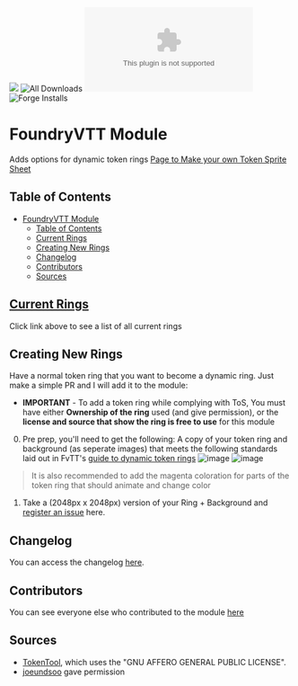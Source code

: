 ![](https://img.shields.io/badge/Foundry-v12-informational)
![All Downloads](https://img.shields.io/github/downloads/ChasarooniZ/More-Dynamic-Token-Rings/total?color=5e0000&label=All%20Downloads)
![Latest Release Download Count](https://img.shields.io/github/downloads/ChasarooniZ/More-Dynamic-Token-Rings/latest/module.zip)
![Forge Installs](https://img.shields.io/badge/dynamic/json?label=Forge%20Installs&query=package.installs&suffix=%25&url=https%3A%2F%2Fforge-vtt.com%2Fapi%2Fbazaar%2Fpackage%2Fmore-dynamic-token-rings&colorB=4aa94a)
<!--- Downloads @ Latest Badge -->
<!--- replace <user>/<repo> with your username/repository -->

<!--- Forge Bazaar Install % Badge -->
<!--- replace <your-module-name> with the `name` in your manifest -->

# FoundryVTT Module
Adds options for dynamic token rings
[Page to Make your own Token Sprite Sheet](https://chasarooniz.github.io/Dynamic-Token-Ring-Viewer/)

## Table of Contents
- [FoundryVTT Module](#foundryvtt-module)
  - [Table of Contents](#table-of-contents)
  - [Current Rings](#current-rings)
  - [Creating New Rings](#creating-new-rings)
  - [Changelog](#changelog)
  - [Contributors](#contributors)
  - [Sources](#sources)
## [Current Rings](assets/rings/RINGS.md)
Click link above to see a list of all current rings
## Creating New Rings
Have a normal token ring that you want to become a dynamic ring. Just make a simple PR and I will add it to the module:
- **IMPORTANT** - To add a token ring while complying with ToS, You must have either __Ownership of the ring__ used (and give permission), or the __license and source that show the ring is free to use__ for this module
0. Pre prep, you'll need to get the following: A copy of your token ring and background (as seperate images) that meets the following standards laid out in FvTT's [guide to dynamic token rings](https://foundryvtt.com/article/dynamic-token-rings/)
![image](https://github.com/user-attachments/assets/c320716c-7cd7-40c9-ae6e-3bfc609dc4d2)
![image](https://github.com/user-attachments/assets/c26b18c8-14f7-4a02-9ab8-0443db467d69)
> It is also recommended to add the magenta coloration for parts of the token ring that should animate and change color

1. Take a (2048px x 2048px) version of your Ring + Background and [register an issue](https://github.com/ChasarooniZ/More-Dynamic-Token-Rings/issues/new?assignees=ChasarooniZ&labels=Ring+Submission&projects=&template=submit-a-new-ring.md&title=%5BRing+Submission%5D+) here.
## Changelog
You can access the changelog [here](/CHANGELOG.md).
## Contributors
You can see everyone else who contributed to the module [here](CONTRIBUTORS.md)
## Sources
- [TokenTool](https://github.com/RPTools/TokenTool), which uses the "GNU AFFERO GENERAL PUBLIC LICENSE".
- [joeundsoo](https://github.com/ChasarooniZ/More-Dynamic-Token-Rings/issues/3) gave permission

